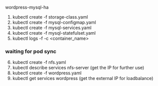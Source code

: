 wordpress-mysql-ha
1. kubectl create -f storage-class.yaml
2. kubectl create -f mysql-configmap.yaml
3. kubectl create -f mysql-services.yaml
4. kubectl create -f mysql-statefulset.yaml
5. kubectl logs -f -c <container_name>
### waiting for pod sync ###
6. kubectl create -f nfs.yaml
7. kubectl describe services nfs-server (get the IP for further use)
8. kubectl create -f wordpress.yaml
9. kubectl get services wordpress (get the external IP for loadbalance)
